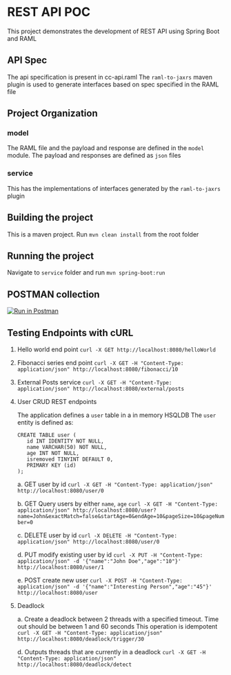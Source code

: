 # REST API POC

This project demonstrates the development of REST API using Spring Boot and RAML

## API Spec

The api specification is present in cc-api.raml
The `raml-to-jaxrs` maven plugin is used to generate interfaces based on spec specified in the RAML file

## Project Organization

### model
The RAML file and the payload and response are defined in the `model` module.
The payload and responses are defined as `json` files

### service
This has the implementations of interfaces generated by the `raml-to-jaxrs` plugin

## Building the project

This is a maven project. Run `mvn clean install` from the root folder

## Running the project

Navigate to `service` folder and run `mvn spring-boot:run`


## POSTMAN collection

[![Run in Postman](https://run.pstmn.io/button.svg)](https://app.getpostman.com/run-collection/8f77420ffb04f5a97988)

## Testing Endpoints with cURL

1. Hello world end point
   `curl -X GET http://localhost:8080/helloWorld`
   
2. Fibonacci series end point
   `curl -X GET -H "Content-Type: application/json" http://localhost:8080/fibonacci/10`

3. External Posts service
   `curl -X GET -H "Content-Type: application/json" http://localhost:8080/external/posts`
   
4. User CRUD REST endpoints

   The application defines a `user` table in a in memory HSQLDB
   The `user` entity is defined as:
   
   ```
   CREATE TABLE user (
      id INT IDENTITY NOT NULL,
      name VARCHAR(50) NOT NULL,
      age INT NOT NULL,
      isremoved TINYINT DEFAULT 0,
      PRIMARY KEY (id)
   );
   ```
   
   a. GET user by id
      `curl -X GET -H "Content-Type: application/json" http://localhost:8080/user/0`
      
   b. GET Query users by either `name`, `age`
      `curl -X GET -H "Content-Type: application/json" http://localhost:8080/user?name=John&exactMatch=false&startAge=0&endAge=10&pageSize=10&pageNumber=0`
      
   c. DELETE user by id
      `curl -X DELETE -H "Content-Type: application/json" http://localhost:8080/user/0`
      
   d. PUT modify existing user by id
      `curl -X PUT -H "Content-Type: application/json" -d '{"name":"John Doe","age":"10"}' http://localhost:8080/user/1`
      
   e. POST create new user
      `curl -X POST -H "Content-Type: application/json" -d '{"name":"Interesting Person","age":"45"}' http://localhost:8080/user`

5. Deadlock

   a. Create a deadlock between 2 threads with a specified timeout. Time out should be between 1 and 60 seconds
      This operation is idempotent
      `curl -X GET -H "Content-Type: application/json" http://localhost:8080/deadlock/trigger/30`
      
   d. Outputs threads that are currently in a deadlock
      `curl -X GET -H "Content-Type: application/json" http://localhost:8080/deadlock/detect`
      
   






